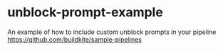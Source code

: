 # unblock-prompt-example
An example of how to include custom unblock prompts in your pipeline https://github.com/buildkite/sample-pipelines
